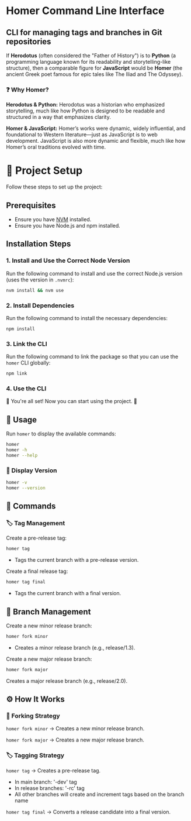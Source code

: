# Homer Command Line Interface

## CLI for managing tags and branches in Git repositories

If **Herodotus** (often considered the "Father of History") is to **Python** (a programming language known for its readability and storytelling-like structure), then a comparable figure for **JavaScript** would be **Homer** (the ancient Greek poet famous for epic tales like The Iliad and The Odyssey).

### ❓ Why Homer?

**Herodotus & Python:** Herodotus was a historian who emphasized storytelling, much like how Python is designed to be readable and structured in a way that emphasizes clarity.

**Homer & JavaScript:**
Homer’s works were dynamic, widely influential, and foundational to Western literature—just as JavaScript is to web development. JavaScript is also more dynamic and flexible, much like how Homer’s oral traditions evolved with time.

# 🚀 Project Setup

Follow these steps to set up the project:

## Prerequisites

- Ensure you have [NVM](https://github.com/nvm-sh/nvm) installed.
- Ensure you have Node.js and npm installed.

## Installation Steps

### 1. Install and Use the Correct Node Version

Run the following command to install and use the correct Node.js version (uses the version in `.nvmrc`):

```sh
nvm install && nvm use
```

### 2. Install Dependencies

Run the following command to install the necessary dependencies:

```sh
npm install
```

### 3. Link the CLI

Run the following command to link the package so that you can use the `homer` CLI globally:

```sh
npm link
```

### 4. Use the CLI

🎉 You're all set!
Now you can start using the project. 🚀

## 📌 Usage

Run `homer` to display the available commands:

```sh
homer
homer -h
homer --help
```

### 🔹 Display Version

```sh
homer -v
homer --version
```

## 🔄 Commands

### 🏷️ Tag Management

Create a pre-release tag:

```sh
homer tag
```

- Tags the current branch with a pre-release version.

Create a final release tag:

```sh
homer tag final
```

- Tags the current branch with a final version.

## 🔀 Branch Management

Create a new minor release branch:

```sh
homer fork minor
```

- Creates a minor release branch (e.g., release/1.3).

Create a new major release branch:

```sh
homer fork major
```

Creates a major release branch (e.g., release/2.0).

## ⚙️ How It Works

### 📌 Forking Strategy

`homer fork minor` → Creates a new minor release branch.

`homer fork major` → Creates a new major release branch.

### 🏷️ Tagging Strategy

`homer tag` → Creates a pre-release tag.

- In main branch: '-dev' tag
- In release branches: '-rc' tag
- All other branches will create and increment tags based on the branch name

`homer tag final` → Converts a release candidate into a final version.
